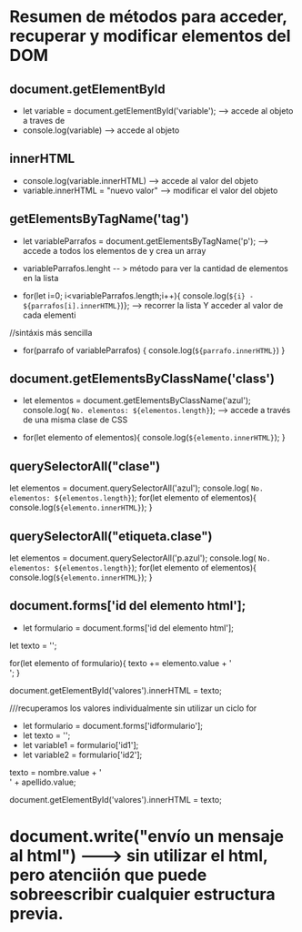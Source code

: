 # Resumen de métodos para acceder, recuperar y modificar elementos del DOM

## document.getElementById

- let variable = document.getElementById('variable'); --> accede al objeto a traves de <un ID>
- console.log(variable) --> accede al objeto

## innerHTML

- console.log(variable.innerHTML) --> accede al valor del objeto
- variable.innerHTML = "nuevo valor" --> modificar el valor del objeto

## getElementsByTagName('tag')

- let variableParrafos = document.getElementsByTagName('p'); --> accede a todos los elementos de <misma etiqueta> y crea un array

- variableParrafos.lenght -- > método para ver la cantidad de elementos en la lista

- for(let i=0; i<variableParrafos.length;i++){
  console.log(`${i} - ${parrafos[i].innerHTML}`)}; --> recorrer la lista Y acceder al valor de cada elementi

//sintáxis más sencilla

- for(parrafo of variableParrafos) {
  console.log(`${parrafo.innerHTML}`)
  }

## document.getElementsByClassName('class')

- let elementos = document.getElementsByClassName('azul');
  console.log( `No. elementos: ${elementos.length}`); --> accede a través de una misma clase de CSS

- for(let elemento of elementos){
  console.log(`${elemento.innerHTML}`);
  }

## querySelectorAll("clase")

let elementos = document.querySelectorAll('azul');
console.log( `No. elementos: ${elementos.length}`);
for(let elemento of elementos){
console.log(`${elemento.innerHTML}`);
}

## querySelectorAll("etiqueta.clase")

let elementos = document.querySelectorAll('p.azul');
console.log( `No. elementos: ${elementos.length}`);
for(let elemento of elementos){
console.log(`${elemento.innerHTML}`);
}

## document.forms['id del elemento html'];

- let formulario = document.forms['id del elemento html'];

let texto = '';

for(let elemento of formulario){
texto += elemento.value + '<br/>';
}

document.getElementById('valores').innerHTML = texto;

///recuperamos los valores individualmente sin utilizar un ciclo for

- let formulario = document.forms['idformulario'];
- let texto = '';
- let variable1 = formulario['id1'];
- let variable2 = formulario['id2'];

texto = nombre.value + '<br/>' + apellido.value;

document.getElementById('valores').innerHTML = texto;

# document.write("envío un mensaje al html") ---> sin utilizar el html, pero atenciión que puede sobreescribir cualquier estructura previa.
